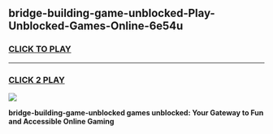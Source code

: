 
## bridge-building-game-unblocked-Play-Unblocked-Games-Online-6e54u
<h3>
<a href="https://premium76.site?title=bridge-building-game-unblocked&ref=25A">CLICK TO PLAY</a></h3>
<hr>

<h3>
<a href="https://premium76.site?title=bridge-building-game-unblocked&ref=25A">CLICK 2 PLAY</a>
  
</h3>

<a href="https://premium76.site?title=bridge-building-game-unblocked&ref=25A"><img src="https://clearcache.store/games.png"></a>


**bridge-building-game-unblocked games unblocked: Your Gateway to Fun and Accessible Online Gaming**
